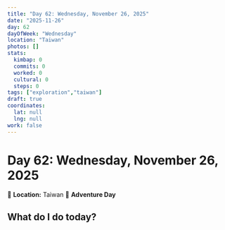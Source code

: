 ```yaml
---
title: "Day 62: Wednesday, November 26, 2025"
date: "2025-11-26"
day: 62
dayOfWeek: "Wednesday"
location: "Taiwan"
photos: []
stats:
  kimbap: 0
  commits: 0
  worked: 0
  cultural: 0
  steps: 0
tags: ["exploration","taiwan"]
draft: true
coordinates:
  lat: null
  lng: null
work: false
---
```

# Day 62: Wednesday, November 26, 2025

📍 **Location:** Taiwan
🎒 **Adventure Day**

## What do I do today?


